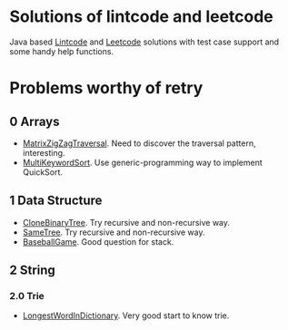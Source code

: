 # Solutions of lintcode and leetcode

Java based [Lintcode](https://www.lintcode.com) and [Leetcode](https://leetcode.com/) solutions with test case support and some handy help functions. 

# Problems worthy of retry

## 0 Arrays

- [MatrixZigZagTraversal](https://www.lintcode.com/problem/matrix-zigzag-traversal/description). Need to discover the traversal pattern, interesting.
- [MultiKeywordSort](https://www.lintcode.com/problem/multi-keyword-sort/description). Use generic-programming way to implement QuickSort.
 
## 1 Data Structure

- [CloneBinaryTree](https://www.lintcode.com/problem/clone-binary-tree/description). Try recursive and non-recursive way.
- [SameTree](https://www.lintcode.com/problem/same-tree/description). Try recursive and non-recursive way.
- [BaseballGame](https://www.lintcode.com/problem/baseball-game/description). Good question for stack.

## 2 String

### 2.0 Trie

- [LongestWordInDictionary](https://www.lintcode.com/problem/longest-word-in-dictionary/description). Very good start to know trie.

